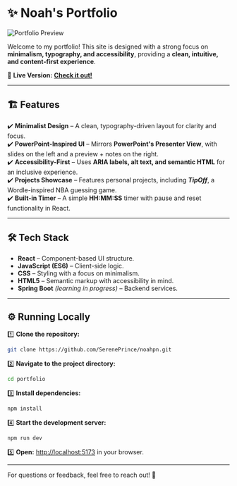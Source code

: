 # ✨ **Noah's Portfolio**  

![Portfolio Preview](https://github.com/user-attachments/assets/36d69adf-b6e1-4490-8b84-2d7869e30621)  

Welcome to my portfolio! This site is designed with a strong focus on **minimalism, typography, and accessibility**, providing a **clean, intuitive, and content-first experience**.  

🎨 **Live Version:** [**Check it out!**](https://sereneprince.github.io/noahpn/)  

---

## 🏗️ **Features**  

✔️ **Minimalist Design** – A clean, typography-driven layout for clarity and focus.  
✔️ **PowerPoint-Inspired UI** – Mirrors **PowerPoint's Presenter View**, with slides on the left and a preview + notes on the right.  
✔️ **Accessibility-First** – Uses **ARIA labels, alt text, and semantic HTML** for an inclusive experience.  
✔️ **Projects Showcase** – Features personal projects, including **_TipOff_**, a Wordle-inspired NBA guessing game.  
✔️ **Built-in Timer** – A simple **HH:MM:SS** timer with pause and reset functionality in React.  

---

## 🛠️ **Tech Stack**  

- **React** – Component-based UI structure.  
- **JavaScript (ES6)** – Client-side logic.  
- **CSS** – Styling with a focus on minimalism.  
- **HTML5** – Semantic markup with accessibility in mind.  
- **Spring Boot** *(learning in progress)* – Backend services.  

---

## ⚙️ **Running Locally**  

1️⃣ **Clone the repository:**  
   ```bash
   git clone https://github.com/SerenePrince/noahpn.git
   ```  
2️⃣ **Navigate to the project directory:**  
   ```bash
   cd portfolio
   ```  
3️⃣ **Install dependencies:**  
   ```bash
   npm install
   ```  
4️⃣ **Start the development server:**  
   ```bash
   npm run dev
   ```  
5️⃣ **Open:** [http://localhost:5173](http://localhost:5173) in your browser.  

---

For questions or feedback, feel free to reach out! 🚀
